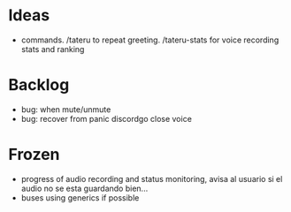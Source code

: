 # Ideas
- commands. /tateru to repeat greeting. /tateru-stats for voice recording stats and ranking

# Backlog
- bug: when mute/unmute
- bug: recover from panic discordgo close voice

# Frozen
- progress of audio recording and status monitoring, avisa al usuario si el audio no se esta guardando bien...
- buses using generics if possible
